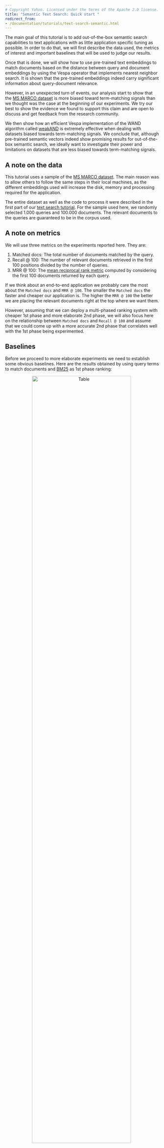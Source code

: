 ```yaml
---
# Copyright Yahoo. Licensed under the terms of the Apache 2.0 license. See LICENSE in the project root.
title: "Semantic Text Search: Quick start "
redirect_from:
- /documentation/tutorials/text-search-semantic.html
---
```


The main goal of this tutorial is to add out-of-the-box semantic search capabilities to text applications
with as little application specific tuning as possible.
In order to do that, we will first describe the data used,
the metrics of interest and important baselines that will be used to judge our results. 

Once that is done, we will show how to use pre-trained text embeddings to match documents
based on the distance between query and document embeddings
by using the Vespa operator that implements nearest neighbor search.
It is shown that the pre-trained embeddings indeed carry significant information about query-document relevance. 

However, in an unexpected turn of events,
our analysis start to show that the [MS MARCO dataset](https://microsoft.github.io/msmarco/)
is more biased toward term-matching signals than we thought was the case at the beginning of our experiments.
We try our best to show the evidence we found to support this claim
and are open to discuss and get feedback from the research community.

We then show how an efficient Vespa implementation of the WAND algorithm called
[weakAND](../using-wand-with-vespa.html#weakand) is extremely effective
when dealing with datasets biased towards term-matching signals.
We conclude that,
although pre-trained semantic vectors indeed show promising results for out-of-the-box semantic search,
we ideally want to investigate their power and limitations on datasets
that are less biased towards term-matching signals.



## A note on the data

This tutorial uses a sample of the [MS MARCO dataset](https://microsoft.github.io/msmarco/).
The main reason was to allow others to follow the same steps in their local machines,
as the different embeddings used will increase the disk, memory and processing required for the application.

The entire dataset as well as the code to process it were described in the first part of our
[text search tutorial](text-search.html#dataset).
For the sample used here, we randomly selected 1.000 queries and 100.000 documents.
The relevant documents to the queries are guaranteed to be in the corpus used.



## A note on metrics

We will use three metrics on the experiments reported here. They are: 

1. Matched docs: The total number of documents matched by the query.
2. Recall @ 100: The number of relevant documents retrieved in the first 100 positions divided by the number of queries.
3. MRR @ 100: The [mean reciprocal rank metric](https://en.wikipedia.org/wiki/Mean_reciprocal_rank)
   computed by considering the first 100 documents returned by each query.

If we think about an end-to-end application we probably care the most about the `Matched docs` and `MRR @ 100`.
The smaller the `Matched docs` the faster and cheaper our application is.
The higher the `MRR @ 100` the better we are placing the relevant documents right at the top where we want them. 

However, assuming that we can deploy a multi-phased ranking system with cheaper 1st phase and more elaborate 2nd phase,
we will also focus here on the relationship between `Matched docs` and `Recall @ 100`
and assume that we could come up with a more accurate 2nd phase
that correlates well with the 1st phase being experimented.



## Baselines

Before we proceed to more elaborate experiments we need to establish some obvious baselines.
Here are the results obtained by using query terms to match documents
and [BM25](../reference/bm25.html) as 1st phase ranking:

<div style="text-align:center">
<img src="/assets/img/tutorials/semantic_baselines.png"
     style="width: 80%; margin-right: 1%; margin-bottom: 0.5em;"
     alt="Table" /> <!-- ToDo: make a proper table instead -->
</div>

The match operator `AND` means that we are only matching documents that contain all the query terms
either in the title or in the body of the document.
A sample query looks like this:

```
{
	"yql":"select * from sources * where (userInput(@userQuery));"
	"userQuery":"what types of plate boundaries cause deep sea trenches"
	"ranking":{
		"profile":"bm25"
		"listFeatures":"true"
	}
	...
}
```

The match operator `OR` means that we are matching documents that contain any of the query terms
either in the title or in the body.
The only difference is the inclusion of the `[{"grammar": "any"}]` in the [YQL](../query-language.html) expression:

```
{
	"yql":"select * from sources * where ([{"grammar": "any"}]userInput(@userQuery));"
	...
}
```

The baselines are two obvious choices that also represent two extremes that are interesting to analyze.
The `AND` operator is too restrictive, matching few documents.
The consequence is that it ends up missing the relevant documents in the first 100 positions
for approximately half of the queries.
The `OR` operator on the other hand, matches the majority of the documents in the corpus
and recalls the relevant document for most of the queries.



## Pre-trained vector embeddings

While performing the experiments reported here, we evaluated different types of pre-trained vectors,
all publicly available. They were:
1. Word2Vec (available via [TensorFlow Hub](https://tfhub.dev/google/Wiki-words-500-with-normalization/2))
2. Universal sentence encoder (available via [TensorFlow Hub](https://tfhub.dev/google/universal-sentence-encoder/4))
3. Sentence BERT (available via the python [sentence-transformers library](https://github.com/UKPLab/sentence-transformers))

The approach used was to create one vector for the title and one vector for the body for each document
and to create one query vector for each query.
It might not make sense to use large texts such as the body of the documents
to create embedding vectors based on sentence models.
However, testing how far we can go without tailoring the application too much is part of our experiment goals.
In order words, the goal is to find out how well we can create out of the box text applications
by adding semantic search capabilities for arbitrary chunks of text,
with as little pre-processing as possible.



## From text to embeddings methodology

We follow the examples available in the model's repositories and libraries to create the query and document vectors.
We do not claim that this is the best way to construct them,
but we believe that this is what most people replicating this would do based on the information available to them.
Improving on text to embedding construction could be a nice topic to explore elsewhere.

For example, this is how it is presented at
[the Universal Sentence Encoder page](https://tfhub.dev/google/universal-sentence-encoder/4) in TensorFlow Hub:

```
From tensorflow hub

import tensorflow as tf

embed = hub.load("https://tfhub.dev/google/universal-sentence-encoder/4")
embeddings = embed([
    "The quick brown fox jumps over the lazy dog.",
    "I am a sentence for which I would like to get its embedding"])

print embeddings
```

The following comes from the
[sentence-transformers library](https://github.com/UKPLab/sentence-transformers#getting-started):

```
From sentence-transformers library

from sentence_transformers import SentenceTransformer
model = SentenceTransformer("bert-base-nli-mean-tokens")

sentences = ["This framework generates embeddings for each input sentence",
    "Sentences are passed as a list of string.", 
    "The quick brown fox jumps over the lazy dog."]
sentence_embeddings = model.encode(sentences)
```

We have followed a similar pattern when creating the embeddings used here.



## Approximate Nearest Neighbor (ANN) operator

Vespa can match documents based on distance metrics between query and document vectors.
This feature makes it possible to implement strategies like semantic search at scale
due to techniques such as Approximate Nearest Neighbor (ANN).
Discussing ANN theory and implementation is beyond the scope of this tutorial.
Instead, we want to show how it can be used for semantic search.

There are only two steps required to perform ANN with embeddings in Vespa:
* Define the document embedding fields in the schema.
* Define the query embedding field in a query profile type.

Once that is done, we can feed document embeddings to Vespa,
use the ANN operator to match documents based on the distance between document
and query embeddings and use the embeddings in ranking functions.



### Query profile type

Following is the [query profile type](../query-profiles.html#query-profile-types) that is located in
`src/main/application/search/query-profiles/types/root.xml`.
It defines a query feature named `tensor_bert`.
It is a [tensor](../tensor-user-guide.html) of type float with an indexed dimension of size 768:

```
<query-profile-type id="root">
  <field name="ranking.features.query(tensor_bert)" type="tensor&lt;float&gt;(x[768])" />
</query-profile-type>
```

Once the query profile type is in place,
we can send the query embeddings via the `ranking.features.query(tensor_bert)` parameter:  

```
{
  "yql": ...,
  "ranking.features.query(tensor_bert)": "[0.013267785266013195, -0.021684982513878254, ..., -0.007751454443551412]",
  ...
}
```



### Schema

The document embeddings can be defined by adding the following fields in
`src/main/application/schemas/msmarco.sd`:

```
field title_bert type tensor<float>(x[768]) {
    indexing: attribute
}

field body_bert type tensor<float>(x[768]) {
    indexing: attribute
}
```

The code above defines one field for the title embedding and one for the text body embedding.
Both are tensors of type float with indexed dimension of size 768, similar to the query embedding.
The `indexing: attribute` indicates that the tensor fields above will be
[kept in memory](../schemas.html#indexing) to be used by the matching and the ranking framework.

At this point, it is already possible to match documents
based on the distance between the query and document tensors via the `nearestNeighbor` operator
that will be discussed in the next section.
However, it could be interesting to use those tensors to rank the documents as well.
This can be accomplished by defining a `rank-profile`:

```
rank-profile bert_title_body_all inherits default {
    function dot_product_title() {
        expression: sum(query(tensor_bert)*attribute(title_bert))
    }
    function dot_product_body() {
        expression: sum(query(tensor_bert)*attribute(body_bert))
    }
    first-phase {
        expression: dot_product_title() + dot_product_body()
    }
}
```

The [rank-profile](../reference/schema-reference.html#rank-profile) `bert_title_body_all` will sort all the
matched documents according to the sum of the dot-products between query and title and query and body vectors.
Different rank-profiles can be defined for experimentation.



### ANN operator

Once that query and document tensors as well as rank-profiles that use them are all defined,
it is possible to use the embeddings to match and to rank the documents by using the `nearestNeighbor` operator
together with the appropriate rank-profile:

```
{
	"yql":"select * from sources * where ([{"targetHits": 1000, "label": "nns"}]nearestNeighbor(title_bert, tensor_bert));"
	"userQuery":"what types of plate boundaries cause deep sea trenches"
	"ranking":{
		"profile":"bert_title_body_all"
		"listFeatures":"true"
	}
	"ranking.features.query(tensor_bert)":"[0.05121087115032622, -0.0035218095295999675, ..., 0.05303904445092506]"
	...
} 
```

The query above uses the `nearestNeighbor` operator to match documents based on the euclidean distance
between the title embedding (`title_bert`) and the query embedding (`tensor_bert`).
It is possible to annotate the `nearestNeighbor` with properties such as `targetHits`
that defines the target number of documents to be matched.
In addition, we specify that the matched documents will be ranked by the `bert_title_body_all` rank-profile. 


## ANN results

The table below shows results obtained by matching the closest 1.000 document vectors
to the query vector in terms of the Euclidean distance.
Even though Vespa supports approximate nearest neighbor search,
we set the method to be brute force to remove the approximation error from the analysis in this tutorial.
This means that the documents matched were indeed the closest ones to the query.
The `ANN(title, bert)` in the table below means that we matched documents
by comparing the document title embedding to the query embedding
where the embeddings were created by the sentence BERT model. 

All the results involving embeddings in this tutorial are generated via the sentence BERT model.
The results obtained with the Universal Sentence Encoder model were similar and therefore omitted.
On the other hand, the results obtained with the Word2Vec model were way worse than expected
and were left out of this tutorial
since they might require more pre-processing than the sentence models to give sensible results.

<div style="text-align:center">
<img src="/assets/img/tutorials/pure_ann.png" 
     style="width: 80%; margin-right: 1%; margin-bottom: 0.5em;"
     alt="Table" /> <!-- ToDo: make a proper table instead -->
</div>

In addition to matching documents based on the distance between document and query vectors,
we also ranked the matched documents using the semantic vectors
by having the 1st phase ranking function be the dot-product between query and title
plus the dot-product between the query and body.
All embedding vectors are normalized to have length (L2-norm) equal to 1.

The results obtained are promising with respect to the relationship between matched documents and recall.
We retrieved only around 6% of the documents which is more than the `AND` operator
but much less than the `OR` operator while we increased the recall from 48% (obtained with `AND`) to 75%,
which is great, although we still have a good way to go to reach 96% (obtained with the `OR`).

Since it is often mentioned that semantic search works better when combined with term-matching,
it would be wise for us to check the metrics obtained when combining both.
But first, let's see some useful features related to term-matching that are available in Vespa.



## weakAND operator and its effectiveness

The [weakAnd](../using-wand-with-vespa.html) implementation scores documents by a simplified scoring function,
which uses two core text rank features `term(n).significance` and `term(n).weight`.

Below is a query example that uses the `weakAND` operator
with an annotation that sets the target number of documents to be 1.000:

```
{
	"yql":"select * from sources * where ([{"targetHits": 1000}]weakAnd(default contains "what", default contains "types", default contains "of", default contains "plate", default contains "boundaries", default contains "cause", default contains "deep", default contains "sea", default contains "trenches"));"
	"userQuery":"what types of plate boundaries cause deep sea trenches"
	"ranking":{
		"profile":"bm25"
		"listFeatures":"true"
	}
	...
}
```

Remember that the `default` is the fieldset that includes both the `title` and the `body` fields. 

```
fieldset default {
    fields: title, body
}
```

It was surprising to see the effectiveness of the WAND operator in this case: 

<div style="text-align:center">
<img src="/assets/img/tutorials/wand_effectiveness.png"
     style="width: 80%; margin-right: 1%; margin-bottom: 0.5em;"
     alt="Table" /> <!-- ToDo: make a proper table instead -->
</div>

It matched much fewer documents than the `OR` operator (12.5% versus 85% respectively)
while keeping a similar recall metric (92% versus 96% respectively). 

If you are detail oriented, you might be wondering why the `weakAND` operator matched 12.5% of the documents
if we set `targetHits` to be 1.000.
The reason for that is that the algorithm starts with an initial list of 1.000 candidates
and starts to add new ones that are better than the documents already in the list.
That way the 1.000 ends up being the lower bound of the documents matched.
The same is true for the `nearestNeighbor` operator.



## ANN and weakAND: Little improvement

The second surprise was to see how little the pre-trained sentence embeddings contributed
in addition to what was delivered by WAND.
The table below shows that we are indeed matching documents that wouldn't be matched by the `weakAND` operator alone
(16% matched documents by adding `ANN` vs. 12% by `weakAND` alone.).
However, we see almost no improvement for Recall and MRR:

<div style="text-align:center">
<img src="/assets/img/tutorials/weakAND_ANN_BM25.png"
     style="width: 80%; margin-right: 1%; margin-bottom: 0.5em;"
     alt="Table" /> <!-- ToDo: make a proper table instead -->
</div>

It could be argued that the articles retrieved by `ANN` does not necessarily contain
the query terms in the title nor the body of the document, leading to zero `BM25` scores.
To address that we can add the (unscaled) dot-product in the 1st phase ranking.
The results below show that we had a marginal reduction in Recall and a marginal increase in MRR:

<div style="text-align:center">
<img src="/assets/img/tutorials/weakAND_ANN_BM25_dotP.png"
     style="width: 80%; margin-right: 1%; margin-bottom: 0.5em;"
     alt="Table" /> <!-- ToDo: make a proper table instead -->
</div>

Another issue that must be addressed is that we should scale the BM25 scores and the embedding dot-products
so that we take into consideration that they might have completely different scales.
In order to do that,
we need to collect a training dataset that that takes into account the appropriate match phase
and fit a model (linear in our case) according to a listwise loss function,
as described in our [text search tutorial with ML](text-search-ml.html)
and summarized in [this blog post](https://medium.com/vespa/learning-to-rank-with-vespa-9928bbda98bf). 

<div style="text-align:center">
<img src="/assets/img/tutorials/weakAND_ANN_BM25_dotP_scaled.png"
     style="width: 80%; margin-right: 1%; margin-bottom: 0.5em;"
     alt="Table" /> <!-- ToDo: make a proper table instead -->
</div>

The table above shows that we obtained a slight improvement in MRR
and that the model increased the relative weight associated with the BM25 scores,
even though the magnitude of the BM25 scores are much bigger than the magnitude of the dot-product scores,
as we will see in the next section.
This again points towards the importance of term-match signals relative to the semantic search signals.



## MSMARCO: A biased dataset?

The results obtained so far led us to investigate why the `weakAND` operator was so effective
and why semantic vectors were not complementing it as we thought they would, in the context of the MSMARCO dataset.
We would of course expect a significant intersection between term-matching and semantic signals
since both should contain information about query document relevance.
However, the semantic signals need to complement the term-matching signals for it to be valuable,
given that they are more expensive to store and compute.
This means that they should match relevant documents that would not otherwise be matched by term-matching signals. 

The results discussed so far did not show any significant improvement by adding (pre-trained) semantic vectors
in addition to the term-matching signals.
The important question is why not?
One possibility is to say that the pre-trained semantic vectors are not informative enough in this context.
However, the graph below indicates otherwise.
The blue histogram shows the empirical distribution of embedding dot-product scores
for the general population of (query, document) pairs.
The red histogram shows the empirical distribution of embedding dot-product scores
for the population of (query, relevant_document) pairs.
So the dot-product scores are significantly higher for documents relevant to the query
than they are for random documents:

<div style="text-align:center">
<img src="/assets/img/tutorials/dotP_hist.png"
     style="width: 60%; margin-right: 1%; margin-bottom: 0.5em;"
     alt="Plot with dot-product scores - relevant to the query vs. random documents." />
</div>

This confirms the results we obtained when only using `nearestNeighbor` operator to match the documents
and the dot-product scores to rank them
and shows that pre-trained embedding indeed carries relevant information about query document relevance.
If that is the case, there is also the possibility that the dataset being used,
MS MARCO dataset in our case, is biased towards term-matching signals.
The next graph supports this hypothesis by showing that the empirical distribution of the relevant documents (red)
is significantly higher in bm25 score than the distribution of random documents:

<div style="text-align:center">
<img src="/assets/img/tutorials/bm25_hist.png"
     style="width: 60%; margin-right: 1%; margin-bottom: 0.5em;"
     alt="Plot with relevant and random documents" />
</div>

In other words, there are few documents that would not be matched by term-matching approaches.
This explains why the results obtained with the `weakAND` operator were outstanding.
MS MARCO dataset turns out to be a favorable environment for this kind of algorithm.
That also means that after accounting for term-matching
there are almost no relevant documents left to be matched by semantic signals.
This is true even if the semantic embeddings are informative. 

The best we can hope for in a biased dataset
is for the bm25 scores and the embedding dot-product scores to be positively correlated,
showing that both carry information about document relevance.
This seems indeed to be the case in the scatter plot below
that shows a much stronger correlation between bm25 scores and embedding scores for the relevant documents (red)
than between the scores of the general population (black):

<div style="text-align:center">
<img src="/assets/img/tutorials/bm25_dotP_scatter.png"
     style="width: 60%; margin-right: 1%; margin-bottom: 0.5em;"
     alt="Plot with stronger correlation between bm25 scores and embedding scores" />
</div>

To be clear, there is no claim being made that the results and conclusions described here
are valid across different NLP datasets and tasks.
However, this problem might be more common than we would like to admit given the nature of how the datasets are created.
For example, according to the MS MARCO dataset paper [^1], they built the dataset by:

1. Sampling queries from Bing’s search logs.
2. Filtering out non question queries.
3. Retrieve relevant documents for each question using Bing from its large-scale web index.
4. Automatically extract relevant passages from those documents
5. Human editors then annotate passages that contain useful and necessary information for answering the questions

Looking at steps 3 and 4 (and maybe 5), it is not surprising to find bias in the dataset.
To be fair, this bias is recognized as an issue in the literature,
but it was a bit surprising to see the degree of the bias
and how this might affect experiments involving semantic search.



## Fine-tuning sentence embeddings: advantages and disadvantages

At this point a reasonable observation would be that we are talking about pre-trained embeddings
and that we could get better results if we fine-tuned the embeddings to the specific application at hand.
This might well be the case,
but there are at least two important considerations to be taken into account, cost and overfitting.
The resource/cost consideration is important but more obvious to be recognized.
You either have the money to pursue it or not.
If you do, you still should check to see if the improvement you get is worth the cost. 

The main issue in this case relates to overfitting.
It is not easy to avoid overfitting when using big and complex models
such as Universal Sentence Encoder and sentence BERT.
Even if we use the entire MS MARCO dataset,
which is considered a big and important recent development to help advance the research around NLP tasks,
we only have around 3 million documents and 300 thousand labeled queries to work with.
This is not necessarily big relative to such massive models. 

Another important observation is that BERT-related architectures have dominated
[the MSMARCO leaderboards](https://microsoft.github.io/msmarco/) for quite some time.
Anna Rogers [wrote a good piece](https://hackingsemantics.xyz/2019/leaderboards/)
about some of the challenges involved on the current trend of using leaderboards
to measure model performance in NLP tasks.
The big takeaway is that we should be careful when interpreting those results
as it becomes hard to understand if the performance comes from architecture innovation
or excessive resources (read overfitting) being deployed to solve the task.

But despite all those remarks,  the most important point here is that
if we want to investigate the power and limitations of semantic vectors (pre-trained or not),
we should ideally prioritize datasets that are less biased towards term-matching signals. 

[^1]: Bajaj, Payal and Campos, Daniel and Craswell, Nick and Deng, Li and Gao, Jianfeng and Liu, Xiaodong and Majumder, Rangan and McNamara, Andrew and Mitra, Bhaskar and Nguyen, Tri and others, 2018. MS MARCO: A human generated machine reading comprehension dataset.

<script src="/js/process_pre.js"></script>
